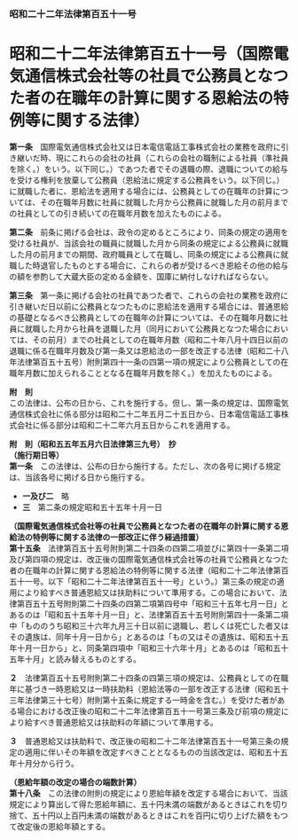 ### 昭和二十二年法律第百五十一号  
# 昭和二十二年法律第百五十一号（国際電気通信株式会社等の社員で公務員となつた者の在職年の計算に関する恩給法の特例等に関する法律）  
  
**第一条**　国際電気通信株式会社又は日本電信電話工事株式会社の業務を政府に引き継いだ時、現にこれらの会社の社員（これらの会社の職制による社員（準社員を除く。）をいう。以下同じ。）であつた者でその退職の際、退職についての給与を受ける権利を放棄して公務員（恩給法に規定する公務員をいう。以下同じ。）に就職した者に、恩給法を適用する場合には、公務員としての在職年の計算については、その在職年月数に社員に就職した月から公務員に就職した月の前月までの社員としての引き続いての在職年月数を加えたものによる。  
  
**第二条**　前条に掲げる会社は、政令の定めるところにより、同条の規定の適用を受ける社員が、当該会社の職員に就職した月から同条の規定による公務員に就職した月の前月までの期間、政府職員として在職し、同条の規定による公務員に就職した時退官したものとする場合に、これらの者が受けるべき恩給その他の給与の額を参酌して大蔵大臣の定める金額を、国庫に納付しなければならない。  
  
**第三条**　第一条に掲げる会社の社員であつた者で、これらの会社の業務を政府に引き継いだ日以前に公務員となつたものに恩給法を適用する場合には、普通恩給の基礎となるべき公務員としての在職年の計算については、その在職年月数に社員に就職した月から社員を退職した月（同月において公務員となつた場合においては、その前月）までの社員としての在職年月数（昭和二十年八月十四日以前の退職に係る在職年月数及び第一条又は恩給法の一部を改正する法律（昭和二十八年法律第百五十五号）附則第四十一条の四第一項の規定により公務員としての在職年月数に加えられることとなる在職年月数を除く。）を加えたものによる。  
  
**附　則**  
この法律は、公布の日から、これを施行する。但し、第一条の規定は、国際電気通信株式会社に係る部分は昭和二十二年五月二十五日から、日本電信電話工事株式会社に係る部分は昭和二十二年六月五日からこれを適用する。  
  
**附　則（昭和五五年五月六日法律第三九号）　抄**  
**（施行期日等）**  
**第一条**　この法律は、公布の日から施行する。ただし、次の各号に掲げる規定は、当該各号に掲げる日から施行する。  
* **一及び二**　略  
* **三**　第二条の規定昭和五十五年十月一日  
  
**（国際電気通信株式会社等の社員で公務員となつた者の在職年の計算に関する恩給法の特例等に関する法律の一部改正に伴う経過措置）**  
**第十五条**　法律第百五十五号附則第二十四条の四第二項並びに第四十一条第二項及び第四項の規定は、改正後の国際電気通信株式会社等の社員で公務員となつた者の在職年の計算に関する恩給法の特例等に関する法律（昭和二十二年法律第百五十一号。以下「昭和二十二年法律第百五十一号」という。）第三条の規定の適用により給すべき普通恩給又は扶助料について準用する。この場合において、法律第百五十五号附則第二十四条の四第二項第四号中「昭和三十五年七月一日」とあるのは「昭和五十五年十月一日」と、法律第百五十五号附則第四十一条第二項中「もののうち昭和三十六年九月三十日以前に退職し、若しくは死亡した者又はその遺族は、同年十月一日から」とあるのは「もの又はその遺族は、昭和五十五年十月一日から」と、同条第四項中「昭和三十六年十月」とあるのは「昭和五十五年十月」と読み替えるものとする。  
  
**２**　法律第百五十五号附則第二十四条の四第三項の規定は、公務員としての在職年に基づき一時恩給又は一時扶助料（恩給法等の一部を改正する法律（昭和五十三年法律第三十七号）附則第十五条に規定する一時金を含む。）を受けた者がある場合における改正後の昭和二十二年法律第百五十一号第三条及び前項の規定により給すべき普通恩給又は扶助料の年額について準用する。  
  
**３**　普通恩給又は扶助料で、改正後の昭和二十二年法律第百五十一号第三条の規定の適用に伴いその年額を改定すべきこととなるものの当該改定は、昭和五十五年十月分から行う。  
  
**（恩給年額の改定の場合の端数計算）**  
**第十八条**　この法律の附則の規定により恩給年額を改定する場合において、当該規定により算出して得た恩給年額に、五十円未満の端数があるときはこれを切り捨て、五十円以上百円未満の端数があるときはこれを百円に切り上げた額をもつて改定後の恩給年額とする。  
  
